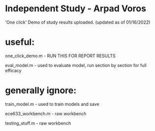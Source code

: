 # Independent Study - Arpad Voros
'One click' Demo of study results uploaded. (updated as of 01/16/2022)

# useful:
one_click_demo.m - RUN THIS FOR REPORT RESULTS

eval_model.m - used to evaluate model, run section by section for full efficacy

# generally ignore:
train_model.m - used to train models and save

ece633_workbench.m - raw workbench

testing_stuff.m - raw workbench
